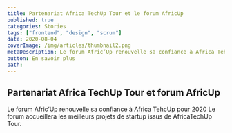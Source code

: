 ```yaml
---
title: Partenariat Africa TechUp Tour et le forum AfricUp
published: true
categories: Stories
tags: ["frontend", "design", "scrum"]
date: 2020-O8-04
coverImage: /img/articles/thumbnail2.png
metaDescription: Le forum Afric’Up renouvelle sa confiance à Africa TehcUp pour 2020. Le forum accueillera les meilleurs projets de startup issus de AfricaTechUp Tour.
button: En savoir plus
path:
---
```


## Partenariat Africa TechUp Tour et forum AfricUp

Le forum Afric’Up renouvelle sa confiance à Africa TehcUp pour 2020 Le forum accueillera les meilleurs projets de startup issus de AfricaTechUp Tour.
